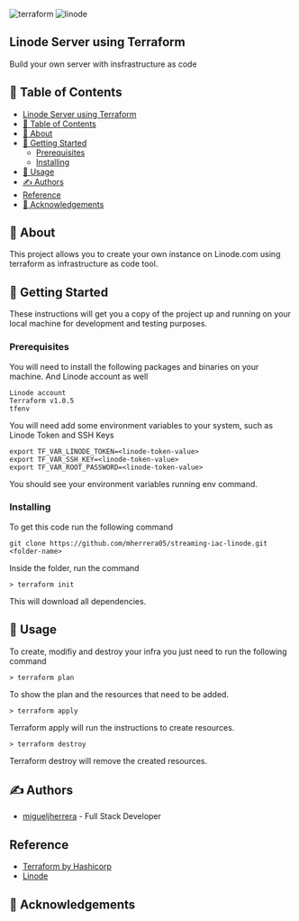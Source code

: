 
![terraform](https://i1.wp.com/foghornconsulting.com/wp-content/uploads/2020/07/Terraform-Logo-1.png?fit=992%2C560&ssl=1)
![linode](https://www.linode.com/wp-content/uploads/2021/05/logo-with-padding.png)

Linode Server using Terraform
---

Build your own server with insfrastructure as code


## 📝 Table of Contents

- [Linode Server using Terraform](#linode-server-using-terraform)
- [📝 Table of Contents](#-table-of-contents)
- [🧐 About](#-about)
- [🏁 Getting Started](#-getting-started)
  - [Prerequisites](#prerequisites)
  - [Installing](#installing)
- [🎈 Usage](#-usage)
- [✍️ Authors](#️-authors)
- [Reference](#reference)
- [🎉 Acknowledgements](#-acknowledgements)

## 🧐 About

This project allows you to create your own instance on Linode.com using terraform as infrastructure as code tool.

## 🏁 Getting Started

These instructions will get you a copy of the project up and running on your local machine for development and testing purposes.

### Prerequisites

You will need to install the following packages and binaries on your machine. And Linode account as well

```
Linode account
Terraform v1.0.5
tfenv
```

You will need add some environment variables to your system, such as Linode Token and SSH Keys

```
export TF_VAR_LINODE_TOKEN=<linode-token-value>
export TF_VAR_SSH_KEY=<linode-token-value>
export TF_VAR_ROOT_PASSWORD=<linode-token-value>
```

You should see your environment variables running env command.

### Installing

To get this code run the following command


```
git clone https://github.com/mherrera05/streaming-iac-linode.git <folder-name>
```

Inside the folder, run the command

```
> terraform init
```

This will download all dependencies.

## 🎈 Usage

To create, modifiy and destroy your infra you just need to run the following command

```
> terraform plan
```
To show the plan and the resources that need to be added.

```
> terraform apply
```
Terraform apply will run the instructions to create resources.

```
> terraform destroy
```
Terraform destroy will remove the created resources.

## ✍️ Authors

- [migueljherrera](https://github.com/mherrera05) - Full Stack Developer

## Reference

- [Terraform by Hashicorp](https://www.terraform.io)
- [Linode](https://linode.com)

## 🎉 Acknowledgements
